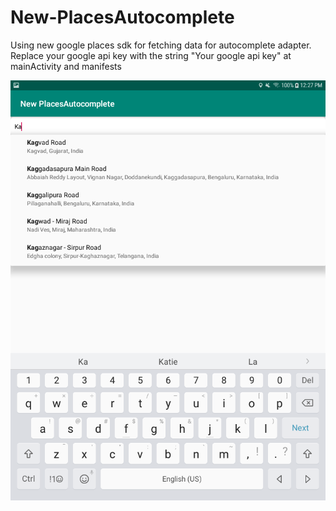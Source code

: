 # New-PlacesAutocomplete
Using new google places sdk for fetching data for autocomplete adapter.
Replace your google api key with the string "Your google api key" at mainActivity and manifests

![Test Image 1](location.png)
